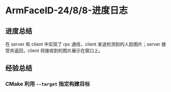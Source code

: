 # ArmFaceID-24/8/8-进度日志

## 进度总结
在 server 和 client 中实现了 rpc 通信，client 发送检测到的人脸图片；server 接受并返回，client 将接收到的图片展示在窗口上。

## 经验总结

### CMake 利用 `--target` 指定构建目标 